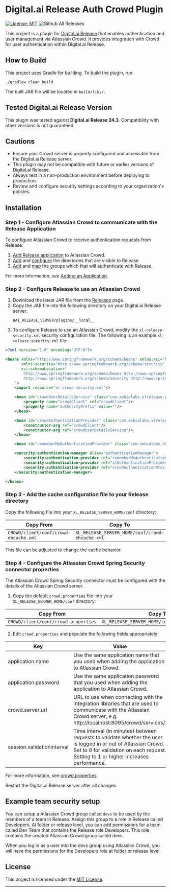# Digital.ai Release Auth Crowd Plugin

[![License: MIT][xlr-auth-crowd-plugin-license-image]][xlr-auth-crowd-plugin-license-url]
![Github All Releases][xlr-auth-crowd-plugin-downloads-image]

This project is a plugin for [Digital.ai Release](https://digital.ai/products/release) that enables authentication and user management via Atlassian Crowd. It provides integration with Crowd for user authentication within Digital.ai Release.

## How to Build

This project uses Gradle for building. To build the plugin, run:

```
./gradlew clean build
```

The built JAR file will be located in `build/libs/`.

## Tested Digital.ai Release Version

This plugin was tested against **Digital.ai Release 24.3**. Compatibility with other versions is not guaranteed.

## Cautions

- Ensure your Crowd server is properly configured and accessible from the Digital.ai Release server.
- This plugin may not be compatible with future or earlier versions of Digital.ai Release.
- Always test in a non-production environment before deploying to production.
- Review and configure security settings according to your organization's policies.

## Installation

### Step 1 - Configure Atlassian Crowd to communicate with the Release Application

To configure Atlassian Crowd to receive authentication requests from Release:

1. [Add Release application](https://confluence.atlassian.com/crowd/adding-an-application-18579591.html#AddinganApplication-add) to Atlassian Crowd.
2. [Add](https://confluence.atlassian.com/crowd/adding-a-directory-18579549.html) and [configure](https://confluence.atlassian.com/crowd/mapping-a-directory-to-an-application-18579599.html) the directories that are visible to Release.
3. [Add](https://confluence.atlassian.com/crowd/adding-a-group-20807693.html) and [map](https://confluence.atlassian.com/crowd/specifying-which-groups-can-access-an-application-25788430.html) the groups which that will authenticate with Release.

For more information, see [Adding an Application](https://confluence.atlassian.com/crowd/adding-an-application-18579591.html).

### Step 2 - Configure Release to use an Atlassian Crowd

1. Download the latest JAR file from the [Releases](https://github.com/xebialabs-community/xlr-auth-crowd-plugin/releases) page.
2. Copy the JAR file into the following directory on your Digital.ai Release server:
   ```
   DAI_RELEASE_SERVER/plugins/__local__
   ```
3. To configure Release to use an Atlassian Crowd, modify the `xl-release-security.xml` security configuration file. The following is an example `xl-release-security.xml` file:
```xml
<?xml version="1.0" encoding="UTF-8"?>

<beans xmlns="http://www.springframework.org/schema/beans" xmlns:xsi="http://www.w3.org/2001/XMLSchema-instance"
       xmlns:security="http://www.springframework.org/schema/security"
       xsi:schemaLocation="
        http://www.springframework.org/schema/beans http://www.springframework.org/schema/beans/spring-beans.xsd
        http://www.springframework.org/schema/security http://www.springframework.org/schema/security/spring-security.xsd
    ">
    <import resource="xl-crowd-security.xml"/>

    <bean id="crowdUserDetailsService" class="com.xebialabs.xlrelease.plugins.security.crowd.userdetails.CrowdUserDetailsServiceImpl">
        <property name="crowdClient" ref="crowdClient"/>
        <property name="authorityPrefix" value=""/>
    </bean>

    <bean id="crowdAuthenticationProvider" class="com.xebialabs.xlrelease.plugins.security.crowd.authentication.XLCrowdAuthenticationProvider">
        <constructor-arg ref="crowdClient"/>
        <constructor-arg ref="crowdUserDetailsService"/>
    </bean>

    <bean id="rememberMeAuthenticationProvider" class="com.xebialabs.deployit.security.authentication.RememberMeAuthenticationProvider"/>

    <security:authentication-manager alias="authenticationManager">
        <security:authentication-provider ref="rememberMeAuthenticationProvider" />
        <security:authentication-provider ref="xlAuthenticationProvider"/>
        <security:authentication-provider ref="crowdAuthenticationProvider"/>
    </security:authentication-manager>

</beans>
```

### Step 3 - Add the cache configuration file to your Release directory

Copy the following file into your `XL_RELEASE_SERVER_HOME/conf` directory:

| Copy From                          | Copy To                                      |
|-------------------------------------|----------------------------------------------|
| `CROWD/client/conf/crowd-ehcache.xml` | `XL_RELEASE_SERVER_HOME/conf/crowd-ehcache.xml` |

This file can be adjusted to change the cache behavior.

### Step 4 - Configure the Atlassian Crowd Spring Security connector properties

The Atlassian Crowd Spring Security connector must be configured with the details of the Atlassian Crowd server.

1. Copy the default `crowd.properties` file into your `XL_RELEASE_SERVER_HOME/conf` directory:

| Copy From                          | Copy To                                      |
|-------------------------------------|----------------------------------------------|
| `CROWD/client/conf/crowd.properties` | `XL_RELEASE_SERVER_HOME/conf/crowd.properties` |

2. Edit `crowd.properties` and populate the following fields appropriately:

| Key                     | Value                                                                                                                                |
|-------------------------|--------------------------------------------------------------------------------------------------------------------------------------|
| application.name        | Use the same application name that you used when adding the application to Atlassian Crowd.                                          |
| application.password    | Use the same application password that you used when adding the application to Atlassian Crowd.                                      |
| crowd.server.url        | URL to use when connecting with the integration libraries that are used to communicate with the Atlassian Crowd server, e.g. http://localhost:8095/crowd/services/. |
| session.validationinterval | Time interval (in minutes) between requests to validate whether the user is logged in or out of Atlassian Crowd. Set to 0 for validation on each request. Setting to 1 or higher increases performance. |

For more information, see [crowd.properties](https://confluence.atlassian.com/crowd/the-crowd-properties-file-98665664.html).

Restart the Digital.ai Release server after all changes.

## Example team security setup
You can setup a Atlassian Crowd group called `devs` to be used by the members of a team in Release. Assign this group to a role in Release called Developers. At folder or release level, you can add permissions for a team called Dev Team that contains the Release role Developers. This role contains the created Atlassian Crowd group called devs.

When you log in as a user into the devs group using Atlassian Crowd, you will have the permissions for the Developers role at folder or release level.

## License

This project is licensed under the [MIT License](LICENSE).

---

[xlr-auth-crowd-plugin-license-image]: https://img.shields.io/badge/License-MIT-yellow.svg
[xlr-auth-crowd-plugin-license-url]: https://opensource.org/licenses/MIT
[xlr-auth-crowd-plugin-downloads-image]: https://img.shields.io/github/downloads/xebialabs-community/xlr-auth-crowd-plugin/total?label=Downloads&color=blue
